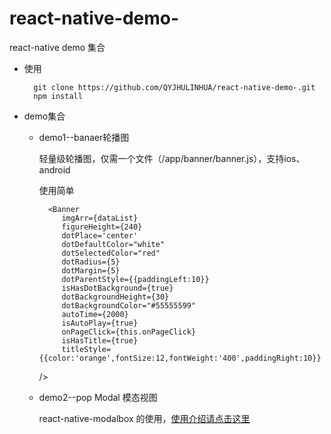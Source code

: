 # react-native-demo-
react-native demo 集合

* 使用
	
		git clone https://github.com/QYJHULINHUA/react-native-demo-.git
		npm install
		
* demo集合
	* demo1--banaer轮播图
		
		轻量级轮播图，仅需一个文件（/app/banner/banner.js），支持ios、android
		
		使用简单
		
			<Banner
	           imgArr={dataList}
	           figureHeight={240}
	           dotPlace='center'
	           dotDefaultColor="white"
	           dotSelectedColor="red"
	           dotRadius={5}
	           dotMargin={5}
	           dotParentStyle={{paddingLeft:10}}
	           isHasDotBackground={true}
	           dotBackgroundHeight={30}
	           dotBackgroundColor="#55555599"
	           autoTime={2000}
	           isAutoPlay={true}
	           onPageClick={this.onPageClick}
	           isHasTitle={true}
	           titleStyle={{color:'orange',fontSize:12,fontWeight:'400',paddingRight:10}}
	     />
		 
	* demo2--pop Modal 模态视图
		
		react-native-modalbox 的使用，[使用介绍请点击这里](https://my.oschina.net/KJhulinhua/blog/1536740)